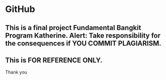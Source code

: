 # GitHub
This is a final project Fundamental Bangkit Program Katherine.
Alert: Take responsibility for the consequences if YOU COMMIT PLAGIARISM.
-
This is FOR REFERENCE ONLY.
-
Thank you

